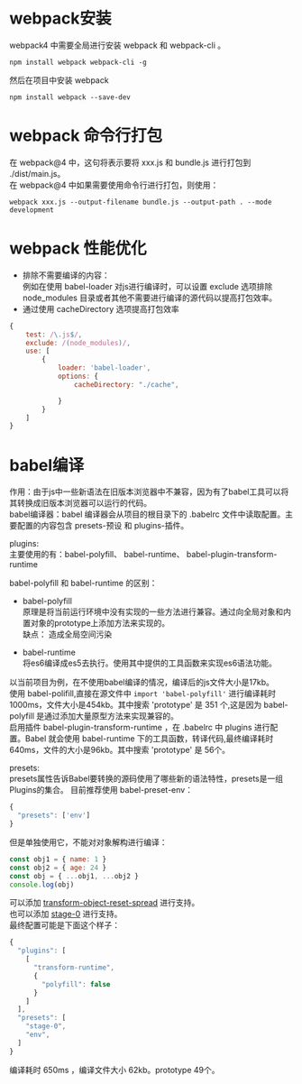 # webpack安装
webpack4 中需要全局进行安装 webpack 和 webpack-cli 。  
```shell
npm install webpack webpack-cli -g
```
然后在项目中安装 webpack  
```shell
npm install webpack --save-dev
```

# webpack 命令行打包
在 webpack@4 中，这句将表示要将 xxx.js 和 bundle.js 进行打包到 ./dist/main.js。  
在 webpack@4 中如果需要使用命令行进行打包，则使用：
```shell
webpack xxx.js --output-filename bundle.js --output-path . --mode development
```
# webpack 性能优化
- 排除不需要编译的内容：  
例如在使用 babel-loader 对js进行编译时，可以设置 exclude 选项排除 node_modules 目录或者其他不需要进行编译的源代码以提高打包效率。
- 通过使用 cacheDirectory 选项提高打包效率
```javascript
{
    test: /\.js$/,
    exclude: /(node_modules)/,
    use: [
        {
            loader: 'babel-loader',
            options: {
                cacheDirectory: "./cache",

            }
        }
    ]
}
```
# babel编译
作用：由于js中一些新语法在旧版本浏览器中不兼容，因为有了babel工具可以将其转换成旧版本浏览器可以运行的代码。  
babel编译器：babel 编译器会从项目的根目录下的 .babelrc 文件中读取配置。主要配置的内容包含 presets-预设 和 plugins-插件。   

plugins:  
主要使用的有：babel-polyfill、 babel-runtime、 babel-plugin-transform-runtime  

babel-polyfill 和 babel-runtime 的区别：   
- babel-polyfill  
原理是将当前运行环境中没有实现的一些方法进行兼容。通过向全局对象和内置对象的prototype上添加方法来实现的。  
缺点： 造成全局空间污染  

- babel-runtime  
将es6编译成es5去执行。使用其中提供的工具函数来实现es6语法功能。

以当前项目为例，在不使用babel编译的情况，编译后的js文件大小是17kb。  
使用 babel-polifill,直接在源文件中 `import 'babel-polyfill'` 进行编译耗时1000ms，文件大小是454kb。其中搜索 'prototype' 是 351 个,这是因为 babel-polyfill 是通过添加大量原型方法来实现兼容的。   
启用插件 babel-plugin-transform-runtime ，在 .babelrc 中 plugins 进行配置。Babel 就会使用 babel-runtime 下的工具函数，转译代码,最终编译耗时640ms，文件的大小是96kb。其中搜索 'prototype' 是 56个。  

presets:  
presets属性告诉Babel要转换的源码使用了哪些新的语法特性，presets是一组Plugins的集合。
目前推荐使用 babel-preset-env：
```javascript
{
  "presets": ['env']
}
```
但是单独使用它，不能对对象解构进行编译：
```javascript
const obj1 = { name: 1 }
const obj2 = { age: 24 }
const obj = { ...obj1, ...obj2 }
console.log(obj)
```
可以添加 [transform-object-reset-spread](https://www.npmjs.com/package/babel-plugin-transform-object-rest-spread)  进行支持。  
也可以添加 [stage-0](https://www.npmjs.com/package/babel-preset-stage-0) 进行支持。  
最终配置可能是下面这个样子：  
```javascript
{
  "plugins": [
    [
      "transform-runtime",
      {
        "polyfill": false
      }
    ]
  ],
  "presets": [
    "stage-0",
    "env",
  ]
}
```
编译耗时 650ms ，编译文件大小 62kb。prototype 49个。


